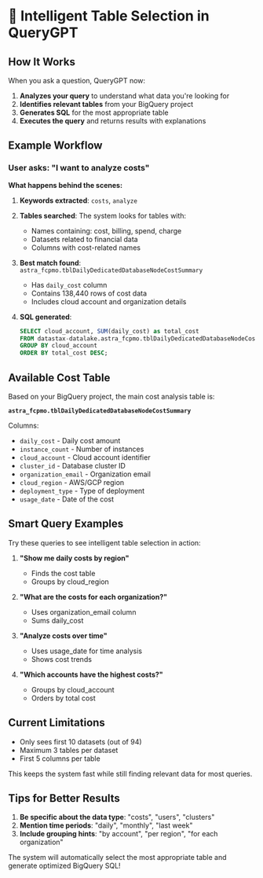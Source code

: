 # 🎯 Intelligent Table Selection in QueryGPT

## How It Works

When you ask a question, QueryGPT now:

1. **Analyzes your query** to understand what data you're looking for
2. **Identifies relevant tables** from your BigQuery project
3. **Generates SQL** for the most appropriate table
4. **Executes the query** and returns results with explanations

## Example Workflow

### User asks: "I want to analyze costs"

**What happens behind the scenes:**

1. **Keywords extracted**: `costs`, `analyze`

2. **Tables searched**: The system looks for tables with:
   - Names containing: cost, billing, spend, charge
   - Datasets related to financial data
   - Columns with cost-related names

3. **Best match found**: `astra_fcpmo.tblDailyDedicatedDatabaseNodeCostSummary`
   - Has `daily_cost` column
   - Contains 138,440 rows of cost data
   - Includes cloud account and organization details

4. **SQL generated**:
   ```sql
   SELECT cloud_account, SUM(daily_cost) as total_cost 
   FROM datastax-datalake.astra_fcpmo.tblDailyDedicatedDatabaseNodeCostSummary
   GROUP BY cloud_account
   ORDER BY total_cost DESC;
   ```

## Available Cost Table

Based on your BigQuery project, the main cost analysis table is:

**`astra_fcpmo.tblDailyDedicatedDatabaseNodeCostSummary`**

Columns:
- `daily_cost` - Daily cost amount
- `instance_count` - Number of instances
- `cloud_account` - Cloud account identifier
- `cluster_id` - Database cluster ID
- `organization_email` - Organization email
- `cloud_region` - AWS/GCP region
- `deployment_type` - Type of deployment
- `usage_date` - Date of the cost

## Smart Query Examples

Try these queries to see intelligent table selection in action:

1. **"Show me daily costs by region"**
   - Finds the cost table
   - Groups by cloud_region

2. **"What are the costs for each organization?"**
   - Uses organization_email column
   - Sums daily_cost

3. **"Analyze costs over time"**
   - Uses usage_date for time analysis
   - Shows cost trends

4. **"Which accounts have the highest costs?"**
   - Groups by cloud_account
   - Orders by total cost

## Current Limitations

- Only sees first 10 datasets (out of 94)
- Maximum 3 tables per dataset
- First 5 columns per table

This keeps the system fast while still finding relevant data for most queries.

## Tips for Better Results

1. **Be specific about the data type**: "costs", "users", "clusters"
2. **Mention time periods**: "daily", "monthly", "last week"
3. **Include grouping hints**: "by account", "per region", "for each organization"

The system will automatically select the most appropriate table and generate optimized BigQuery SQL!